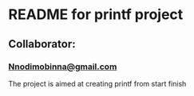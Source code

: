 # README for printf project
## Collaborator:
### Nnodimobinna@gmail.com

The project is aimed at creating printf from start finish

